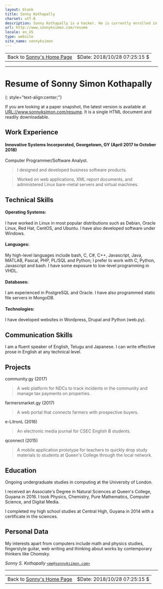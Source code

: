 ```yaml
---
layout: blank
title: Sonny Kothapally
charset: utf-8
description: Sonny Kothapally is a hacker. He is currently enrolled in a distance learning programme studying computers.
url: http://www.sonnyksimon.com/resume
locale: en_US
type: website
site_name: sonnyksimon
---
```


<table width="100%"><tbody><tr>
  <td align="left" class="no-print">Back to <a href="/">Sonny's Home Page</a></td>
  <td align="right">$Date: 2018/10/28 07:25:15 $</td>
</tr></tbody></table>

<hr/>

# Resume of Sonny Simon Kothapally
{: style="text-align:center;"}

If you are looking at a paper snapshot, the latest version is available at <URL://www.sonnyksimon.com/resume>. It is a single HTML document and readily downloadable.

## Work Experience

#### Innovative Systems Incorporated, Georgetown, GY (April 2017 to October 2018)

Computer Programmer/Software Analyst.

> I designed and developed business software products.

> Worked on web applications, XML report documents, and administered Linux bare-metal servers and virtual machines.

## Technical Skills

#### Operating Systems:

I have worked in Linux in most popular distributions such as Debian, Oracle Linux, Red Hat, CentOS, and Ubuntu. I have also developed software under Windows.

#### Languages:

My high-level languages include bash, C, C#, C++, Javascript, Java, MATLAB, Pascal, PHP, PL/SQL and Python; I prefer to work with C, Python, Javascript and bash. I have some exposure to low-level programming in VHDL.

#### Databases:

I am experienced in PostgreSQL and Oracle. I have also programmed static file servers in MongoDB.

#### Technologies:

I have developed websites in Wordpress, Drupal and Python (web.py).

## Communication Skills

I am a fluent speaker of English, Telugu and Japanese. I can write effective prose in English at any technical level.

## Projects

community.gy (2017)

> A web platform for NDCs to track incidents in the community and manage tax payments on properties.

farmersmarket.gy (2017)

> A web portal that connects farmers with prospective buyers.

e-LitronL (2016)

> An electronic media journal for CSEC English B students.

qconnect (2015)

> A mobile application prototype for teachers to quickly drop study materials to students at Queen's College through the local network.

## Education

Ongoing undergraduate studies in computing at the University of London.

I received an Associate's Degree in Natural Sciences at Queen's College, Guyana in 2016. I took Physics, Chemistry, Pure Mathematics, Computer Science, and Digital Media.

I completed my high school studies at Central High, Guyana in 2014 with a certificate in the sciences.

## Personal Data

My interests apart from computers include math and physics studies, fingerstyle guitar, web writing and thinking about works by contemporary thinkers like Chomsky.

*Sonny S. Kothapally [`<me@sonnyksimon.com>`](mailto:me@sonnyksimon.com)*

<hr/>

<table width="100%"><tbody><tr>
  <td align="left" class="no-print">Back to <a href="/">Sonny's Home Page</a></td>
  <td align="right">$Date: 2018/10/28 07:25:15 $</td>
</tr></tbody></table>
